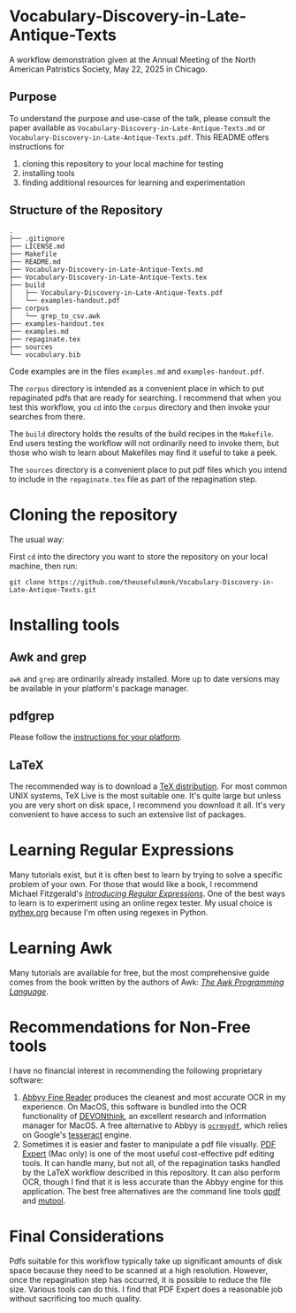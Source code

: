 # Vocabulary-Discovery-in-Late-Antique-Texts

A workflow demonstration given at the Annual Meeting of the North
American Patristics Society, May 22, 2025 in Chicago.

## Purpose

To understand the purpose and use-case of the talk, please consult the paper
available as `Vocabulary-Discovery-in-Late-Antique-Texts.md` or 
`Vocabulary-Discovery-in-Late-Antique-Texts.pdf`. This README offers
instructions for

1. cloning this repository to your local machine for testing
2. installing tools
3. finding additional resources for learning and experimentation

## Structure of the Repository
```
.
├── .gitignore
├── LICENSE.md
├── Makefile
├── README.md
├── Vocabulary-Discovery-in-Late-Antique-Texts.md
├── Vocabulary-Discovery-in-Late-Antique-Texts.tex
├── build
│   ├── Vocabulary-Discovery-in-Late-Antique-Texts.pdf
│   └── examples-handout.pdf
├── corpus
│   └── grep_to_csv.awk
├── examples-handout.tex
├── examples.md
├── repaginate.tex
├── sources
└── vocabulary.bib
```

Code examples are in the files `examples.md` and
`examples-handout.pdf`.

The `corpus` directory is intended as a convenient place in which to
put repaginated pdfs that are ready for searching. I recommend that
when you test this workflow, you `cd` into the `corpus` directory and
then invoke your searches from there.

The `build` directory holds the results of the build recipes in the
`Makefile`. End users testing the workflow will not ordinarily need to
invoke them, but those who wish to learn about Makefiles may find it
useful to take a peek.

The `sources` directory is a convenient place to put pdf files which
you intend to include in the `repaginate.tex` file as part of the
repagination step.

# Cloning the repository

The usual way: 

First `cd` into the directory you want to store the repository on your
local machine, then run:

```
git clone https://github.com/theusefulmonk/Vocabulary-Discovery-in-Late-Antique-Texts.git
```

# Installing tools

## Awk and grep

`awk` and `grep` are ordinarily already installed. More up to date
versions may be available in your platform's package manager.

## pdfgrep

Please follow the [instructions for your platform](https://pdfgrep.org/download.html).

## LaTeX

The recommended way is to download a [TeX distribution](https://www.latex-project.org/get/). For most common
UNIX systems, TeX Live is the most suitable one. It's quite large but
unless you are very short on disk space, I recommend you download it
all. It's very convenient to have access to such an extensive list of
packages.

# Learning Regular Expressions

Many tutorials exist, but it is often best to learn by trying to solve
a specific problem of your own. For those that would like a book, I
recommend Michael Fitzgerald's [*Introducing Regular Expressions*](https://www.ebooks.com/en-us/book/967690/introducing-regular-expressions/michael-fitzgerald/).
One of the best ways to learn is to experiment using an online regex
tester. My usual choice is [pythex.org](https://pythex.org) because
I'm often using regexes in Python.

# Learning Awk

Many tutorials are available for free, but the most comprehensive
guide comes from the book written by the authors of Awk: [*The Awk Programming Language*](https://www.awk.dev).

# Recommendations for Non-Free tools

I have no financial interest in recommending the following proprietary software:

1. [Abbyy Fine Reader](https://pdf.abbyy.com/pricing/?utm_term=&utm_campaign=(FR)+NA+-+FineReader+-+Perfomance+Max&utm_source=adwords&utm_medium=ppc&hsa_acc=4019964884&hsa_cam=17398710212&hsa_grp=&hsa_ad=&hsa_src=x&hsa_tgt=&hsa_kw=&hsa_mt=&hsa_net=adwords&hsa_ver=3&gad_source=1&gbraid=0AAAAADgaEAU5qqWO9j6kpy_WKRNV0wSrz&gclid=CjwKCAjwwqfABhBcEiwAZJjC3qly-wyQaQn8ObHlGMJZNYJbcbvZ6xRJDJfa-16iISK1F1cfto4GCBoCzSkQAvD_BwE) produces the cleanest and most accurate OCR in my
   experience. On MacOS, this software is bundled into the OCR
   functionality of [DEVONthink](https://www.devontechnologies.com/apps/devonthink), an excellent research and information
   manager for MacOS. A free alternative to Abbyy is [`ocrmypdf`](https://github.com/ocrmypdf/OCRmyPDF), which
   relies on Google's [tesseract](https://github.com/tesseract-ocr/tesseract) engine.
2. Sometimes it is easier and faster to manipulate a pdf file visually. [PDF Expert](https://pdfexpert.com) (Mac only) is one of the most useful cost-effective pdf
   editing tools. It can handle many, but not all, of the
   repagination tasks handled by the LaTeX workflow described in this
   repository. It can also perform OCR, though I find that it
   is less accurate than the Abbyy engine for this application. The
   best free alternatives are the command line tools [qpdf](https://github.com/qpdf/qpdf) and [mutool](https://www.mankier.com/1/mutool).

# Final Considerations

Pdfs suitable for this workflow typically take up significant amounts
of disk space because they need to be scanned at a high resolution.
However, once the repagination step has occurred, it is possible to
reduce the file size. Various tools can do this. I find that PDF
Expert does a reasonable job without sacrificing too much quality.
